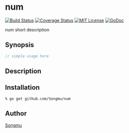 num
=======

[![Build Status](https://travis-ci.org/Songmu/num.svg?branch=master)][travis]
[![Coverage Status](https://coveralls.io/repos/Songmu/num/badge.svg?branch=master)][coveralls]
[![MIT License](http://img.shields.io/badge/license-MIT-blue.svg?style=flat-square)][license]
[![GoDoc](https://godoc.org/github.com/Songmu/num?status.svg)][godoc]

[travis]: https://travis-ci.org/Songmu/num
[coveralls]: https://coveralls.io/r/Songmu/num?branch=master
[license]: https://github.com/Songmu/num/blob/master/LICENSE
[godoc]: https://godoc.org/github.com/Songmu/num

num short description

## Synopsis

```go
// simple usage here
```

## Description

## Installation

```console
% go get github.com/Songmu/num
```

## Author

[Songmu](https://github.com/Songmu)
